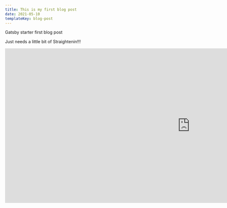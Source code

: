 ```yaml
---
title: This is my first blog post
date: 2021-05-10
templateKey: blog-post
---
```

Gatsby starter first blog post 

Just needs a little bit of Straightenin!!!

<iframe width="1217" height="510" src="https://www.youtube.com/embed/E553AnMAvlU" title="YouTube video player" frameborder="0" allow="accelerometer; autoplay; clipboard-write; encrypted-media; gyroscope; picture-in-picture" allowfullscreen></iframe>